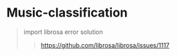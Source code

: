 # Music-classification

>  import librosa error solution
>> https://github.com/librosa/librosa/issues/1117